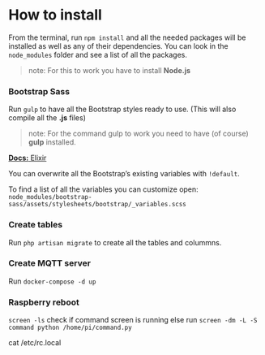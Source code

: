 # How to install
From the terminal, run `npm install` and all the needed packages will be installed as well as any
of their dependencies. You can look in the `node_modules` folder and see a list of all the packages.
>note: For this to work you have to install __Node.js__

### Bootstrap Sass
Run `gulp` to have all the Bootstrap styles ready to use. (This will also compile all the __.js__ files)
>note: For the command gulp to work you need to have (of course) __gulp__ installed.

[__Docs:__ Elixir ](http://laravel.com/docs/master/elixir "elixir")

You can overwrite all the Bootstrap’s existing variables with `!default`.

To find a list of all the variables you can customize open:
`node_modules/bootstrap-sass/assets/stylesheets/bootstrap/_variables.scss`


### Create tables
Run `php artisan migrate` to create all the tables and colummns.

### Create MQTT server
Run `docker-compose -d up`

### Raspberry reboot
`screen -ls` check if command screen is running else run
`screen -dm -L -S command python /home/pi/command.py`

cat /etc/rc.local
